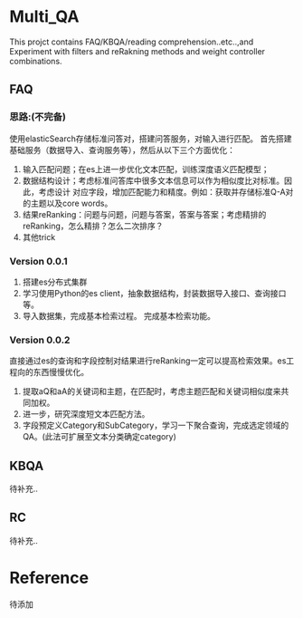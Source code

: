 # Multi_QA
This projct contains FAQ/KBQA/reading comprehension..etc..,and Experiment with filters and reRakning methods and weight controller combinations.   

## FAQ
### 思路:(不完备)
使用elasticSearch存储标准问答对，搭建问答服务，对输入进行匹配。
首先搭建基础服务（数据导入、查询服务等），然后从以下三个方面优化：  
1. 输入匹配问题；在es上进一步优化文本匹配，训练深度语义匹配模型；
2. 数据结构设计；考虑标准问答库中很多文本信息可以作为相似度比对标准。因此，考虑设计
对应字段，增加匹配能力和精度。例如：获取并存储标准Q-A对的主题以及core words。
3. 结果reRanking：问题与问题，问题与答案，答案与答案；考虑精排的reRanking，怎么精排？怎么二次排序？
4. 其他trick
### Version 0.0.1
1. 搭建es分布式集群
2. 学习使用Python的es client，抽象数据结构，封装数据导入接口、查询接口等。
3. 导入数据集，完成基本检索过程。
完成基本检索功能。
### Version 0.0.2
直接通过es的查询和字段控制对结果进行reRanking一定可以提高检索效果。es工程向的东西慢慢优化。
1. 提取aQ和aA的关键词和主题，在匹配时，考虑主题匹配和关键词相似度来共同加权。
2. 进一步，研究深度短文本匹配方法。
3. 字段预定义Category和SubCategory，学习一下聚合查询，完成选定领域的QA。(此法可扩展至文本分类确定category)

## KBQA
待补充..
## RC
待补充..
# Reference
待添加